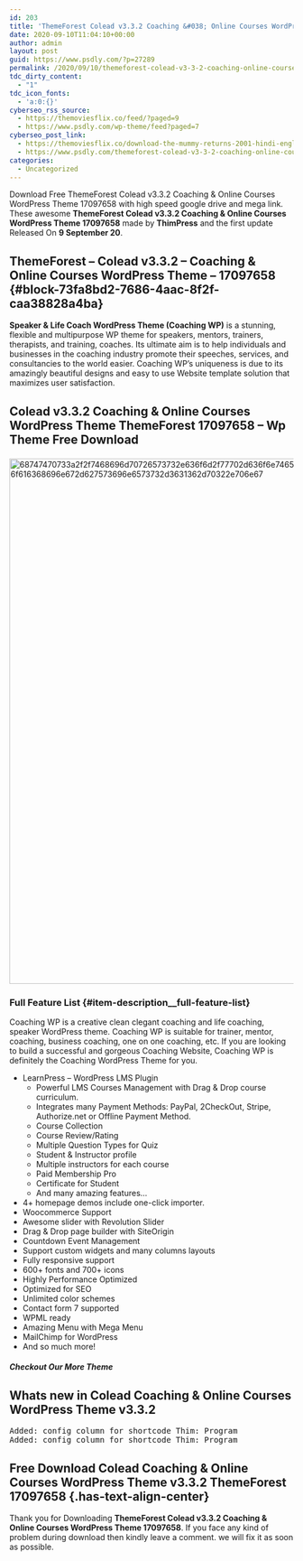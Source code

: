 ```yaml
---
id: 203
title: 'ThemeForest Colead v3.3.2 Coaching &#038; Online Courses WordPress Theme 17097658'
date: 2020-09-10T11:04:10+00:00
author: admin
layout: post
guid: https://www.psdly.com/?p=27289
permalink: /2020/09/10/themeforest-colead-v3-3-2-coaching-online-courses-wordpress-theme-17097658/
tdc_dirty_content:
  - "1"
tdc_icon_fonts:
  - 'a:0:{}'
cyberseo_rss_source:
  - https://themoviesflix.co/feed/?paged=9
  - https://www.psdly.com/wp-theme/feed?paged=7
cyberseo_post_link:
  - https://themoviesflix.co/download-the-mummy-returns-2001-hindi-english-480p-720p-1080p/
  - https://www.psdly.com/themeforest-colead-v3-3-2-coaching-online-courses-wordpress-theme-17097658
categories:
  - Uncategorized
---
```

Download Free ThemeForest Colead v3.3.2 Coaching & Online Courses WordPress Theme 17097658 with high speed google drive and mega link. These awesome&nbsp;**ThemeForest Colead v3.3.2 Coaching & Online Courses WordPress Theme 17097658**&nbsp;made by&nbsp;**ThimPress**&nbsp;and the first update Released On **9 September 20**.

## ****ThemeForest – Colead v3.3.2 – Coaching & Online Courses WordPress Theme – 17097658**** {#block-73fa8bd2-7686-4aac-8f2f-caa38828a4ba}

**Speaker & Life Coach WordPress Theme (Coaching WP)**&nbsp;is a stunning, flexible and multipurpose WP theme for speakers, mentors, trainers, therapists, and training, coaches. Its ultimate aim is to help individuals and businesses in the coaching industry promote their speeches, services, and consultancies to the world easier. Coaching WP’s uniqueness is due to its amazingly beautiful designs and easy to use Website template solution that maximizes user satisfaction.

## **Colead v3.3.2 Coaching & Online Courses WordPress Theme ThemeForest 17097658 – Wp Theme Free Download**<figure class="wp-block-image size-large is-resized">

<img loading="lazy" src="https://camo.envatousercontent.com/73df9f1c883bebe0d51a858de28a3292dc85654b/68747470733a2f2f7468696d70726573732e636f6d2f77702d636f6e74656e742f75706c6f6164732f323031372f30392f6e65772d64656d6f2d636f616368696e672d627573696e6573732d3631362d70322e706e67" alt="68747470733a2f2f7468696d70726573732e636f6d2f77702d636f6e74656e742f75706c6f6164732f323031372f30392f6e65772d64656d6f2d636f616368696e672d627573696e6573732d3631362d70322e706e67" width="980" height="931" title="ThemeForest Colead v3.3.2 Coaching & Online Courses WordPress Theme 17097658 2" /> </figure> 

### **Full Feature List** {#item-description__full-feature-list}

Coaching WP is a creative clean clegant coaching and life coaching, speaker WordPress theme. Coaching WP is suitable for trainer, mentor, coaching, business coaching, one on one coaching, etc. If you are looking to build a successful and gorgeous Coaching Website, Coaching WP is definitely the Coaching WordPress Theme for you.

  * LearnPress – WordPress LMS Plugin 
      * Powerful LMS Courses Management with Drag & Drop course curriculum.
      * Integrates many Payment Methods: PayPal, 2CheckOut, Stripe, Authorize.net or Offline Payment Method.
      * Course Collection
      * Course Review/Rating
      * Multiple Question Types for Quiz
      * Student & Instructor profile
      * Multiple instructors for each course
      * Paid Membership Pro
      * Certificate for Student
      * And many amazing features…
  * 4+ homepage demos include one-click importer.
  * Woocommerce Support
  * Awesome slider with Revolution Slider
  * Drag & Drop page builder with SiteOrigin
  * Countdown Event Management
  * Support custom widgets and many columns layouts
  * Fully responsive support
  * 600+ fonts and 700+ icons
  * Highly Performance Optimized
  * Optimized for SEO
  * Unlimited color schemes
  * Contact form 7 supported
  * WPML ready
  * Amazing Menu with Mega Menu
  * MailChimp for WordPress
  * And so much more!

##### **Checkout Our More Theme**

## **Whats new in Colead Coaching & Online Courses WordPress Theme v3.3.2**

<pre class="wp-block-preformatted">Added: config column for shortcode Thim: Program
Added: config column for shortcode Thim: Program
</pre>

## **Free Download Colead Coaching & Online Courses WordPress Theme v3.3.2 ThemeForest 17097658** {.has-text-align-center}

Thank you for Downloading&nbsp;**ThemeForest Colead v3.3.2 Coaching & Online Courses WordPress Theme 17097658**. If you face any kind of problem during download then kindly leave a comment. we will fix it as soon as possible.